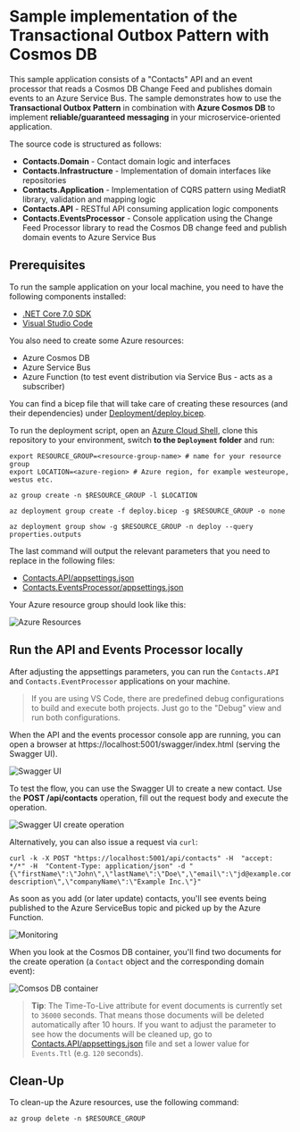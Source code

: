 # Sample implementation of the Transactional Outbox Pattern with Cosmos DB

This sample application consists of a "Contacts" API and an event processor that reads a Cosmos DB Change Feed and publishes domain events to an Azure Service Bus. The sample demonstrates how to use the **Transactional Outbox Pattern** in combination with **Azure Cosmos DB** to implement **reliable/guaranteed messaging** in your microservice-oriented application.

The source code is structured as follows:

- **Contacts.Domain** - Contact domain logic and interfaces
- **Contacts.Infrastructure** - Implementation of domain interfaces like repositories
- **Contacts.Application** - Implementation of CQRS pattern using MediatR library, validation and mapping logic
- **Contacts.API** - RESTful API consuming application logic components
- **Contacts.EventsProcessor** - Console application using the Change Feed Processor library to read the Cosmos DB change feed and publish domain events to Azure Service Bus

## Prerequisites

To run the sample application on your local machine, you need to have the following components installed:

- [.NET Core 7.0 SDK](https://dotnet.microsoft.com/download/dotnet/7.0)
- [Visual Studio Code](https://code.visualstudio.com/download)

You also need to create some Azure resources:

- Azure Cosmos DB
- Azure Service Bus
- Azure Function (to test event distribution via Service Bus - acts as a subscriber)

You can find a bicep file that will take care of creating these resources (and their dependencies) under [Deployment/deploy.bicep](Deployment/deploy.bicep).

To run the deployment script, open an [Azure Cloud Shell](https://shell.azure.com), clone this repository to your environment, switch **to the `Deployment` folder** and run:

```shell
export RESOURCE_GROUP=<resource-group-name> # name for your resource group
export LOCATION=<azure-region> # Azure region, for example westeurope, westus etc.

az group create -n $RESOURCE_GROUP -l $LOCATION

az deployment group create -f deploy.bicep -g $RESOURCE_GROUP -o none

az deployment group show -g $RESOURCE_GROUP -n deploy --query properties.outputs
```

The last command will output the relevant parameters that you need to replace in the following files:

- [Contacts.API/appsettings.json](Contacts.API/appsettings.json)
- [Contacts.EventsProcessor/appsettings.json](Contacts.EventsProcessor/appsettings.json)

Your Azure resource group should look like this:

![Azure Resources](Images/azure_resources.png "Azure Resources after a successful deployment")

## Run the API and Events Processor locally

After adjusting the appsettings parameters, you can run the `Contacts.API` and `Contacts.EventProcessor` applications on your machine.

> If you are using VS Code, there are predefined debug configurations to build and execute both projects. Just go to the "Debug" view and run both configurations.

When the API and the events processor console app are running, you can open a browser at https://localhost:5001/swagger/index.html (serving the Swagger UI).

![Swagger UI](Images/swaggerui.png "Swagger UI of the Contacts API")

To test the flow, you can use the Swagger UI to create a new contact. Use the **POST /api/contacts** operation, fill out the request body and execute the operation.

![Swagger UI create operation](Images/swagger_post_contact.png "Swagger UI operation for contact creation.")

Alternatively, you can also issue a request via `curl`:

```shell
curl -k -X POST "https://localhost:5001/api/contacts" -H  "accept: */*" -H  "Content-Type: application/json" -d "{\"firstName\":\"John\",\"lastName\":\"Doe\",\"email\":\"jd@example.com\",\"description\":\"Sample description\",\"companyName\":\"Example Inc.\"}"
```

As soon as you add (or later update) contacts, you'll see events being published to the Azure ServiceBus topic and picked up by the Azure Function.

![Monitoring](Images/monitoringoutput.png "Monitoring output of processed events by the Azure Function")

When you look at the Cosmos DB container, you'll find two documents for the create operation (a `Contact` object and the corresponding domain event):

![Comsos DB container](Images/cosmos_contact.png "Data container in Comsos DB after a successful create operation.")

> **Tip**: The Time-To-Live attribute for event documents is currently set to `36000` seconds. That means those documents will be deleted automatically after 10 hours. If you want to adjust the parameter to see how the documents will be cleaned up, go to [Contacts.API/appsettings.json](Contacts.API/appsettings.json) file and set a lower value for `Events.Ttl` (e.g. `120` seconds).

## Clean-Up

To clean-up the Azure resources, use the following command:

```shell
az group delete -n $RESOURCE_GROUP
```
